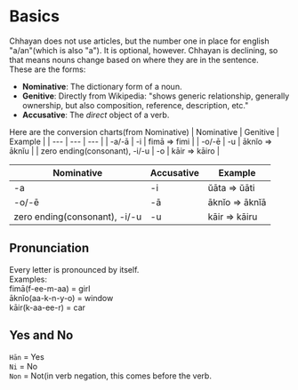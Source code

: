 # Basics
Chhayan does not use articles, but the number one in place for english "a/an"(which is also "a"). It is optional, however. 
Chhayan is declining, so that means nouns change based on where they are in the sentence.  
These are the forms:  
+ **Nominative**: The dictionary form of a noun.
+ **Genitive**: Directly from Wikipedia: "shows generic relationship, generally ownership, but also composition, reference, description, etc."
+ **Accusative**: The _direct_ object of a verb.

Here are the conversion charts(from Nominative)
| Nominative | Genitive | Example |
| --- | --- | --- |
| -a/-ā | -i | fimā => fimi |
| -o/-ē | -u | āknĭo => āknĭu |
| zero ending(consonant), -i/-u | -o | kāir => kāiro |

| Nominative | Accusative | Example |
| --- | --- | --- |
| -a | -i | ŭāta => ŭāti |
| -o/-ē | -ā | āknĭo => āknĭā |
| zero ending(consonant), -i/-u | -u | kāir => kāiru |

## Pronunciation
Every letter is pronounced by itself.  
Examples:  
fimā(f-ee-m-aa) = girl  
āknĭo(aa-k-n-y-o) = window  
kāir(k-aa-ee-r) = car  

## Yes and No
`Hān` = Yes  
`Ni` = No  
`Non` = Not(in verb negation, this comes before the verb.
